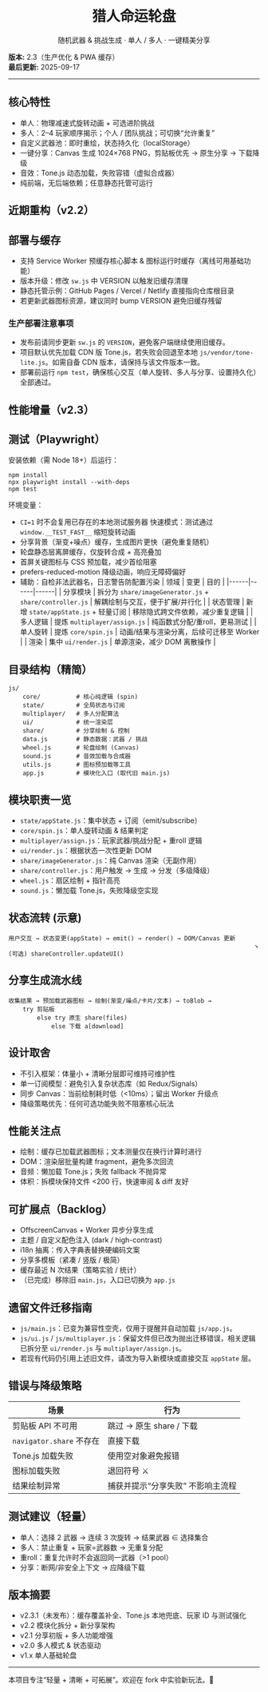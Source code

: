 <div align="center">
    <h1>猎人命运轮盘</h1>
    <p>随机武器 & 挑战生成 · 单人 / 多人 · 一键精美分享</p>
</div>

**版本:** 2.3（生产优化 & PWA 缓存）  
**最后更新:** 2025-09-17

---

## 核心特性
- 单人：物理减速式旋转动画 + 可选进阶挑战
- 多人：2–4 玩家顺序揭示；个人 / 团队挑战；可切换“允许重复”
- 自定义武器池：即时重绘，状态持久化（localStorage）
- 一键分享：Canvas 生成 1024×768 PNG，剪贴板优先 → 原生分享 → 下载降级
- 音效：Tone.js 动态加载，失败容错（虚拟合成器）
- 纯前端，无后端依赖；任意静态托管可运行

## 近期重构（v2.2）
## 部署与缓存
- 支持 Service Worker 预缓存核心脚本 & 图标运行时缓存（离线可用基础功能）
- 版本升级：修改 `sw.js` 中 VERSION 以触发旧缓存清理
- 静态托管示例：GitHub Pages / Vercel / Netlify 直接指向仓库根目录
- 若更新武器图标资源，建议同时 bump VERSION 避免旧缓存残留

### 生产部署注意事项
- 发布前请同步更新 `sw.js` 的 `VERSION`，避免客户端继续使用旧缓存。
- 项目默认优先加载 CDN 版 Tone.js，若失败会回退至本地 `js/vendor/tone-lite.js`。如需自备 CDN 版本，请保持与该文件版本一致。
- 部署前运行 `npm test`，确保核心交互（单人旋转、多人与分享、设置持久化）全部通过。

## 性能增量（v2.3）
## 测试（Playwright）
安装依赖（需 Node 18+）后运行：
```
npm install
npx playwright install --with-deps
npm test
```
环境变量：
- `CI=1` 时不会复用已存在的本地测试服务器
快速模式：测试通过 `window.__TEST_FAST__` 缩短旋转动画
- 分享背景（渐变+噪点）缓存，生成图片更快（避免重复随机）
- 轮盘静态层离屏缓存，仅旋转合成 + 高亮叠加
- 首屏关键图标与 CSS 预加载，减少首绘阻塞
- prefers-reduced-motion 降级动画，响应无障碍偏好
- 辅助：自检非法武器名，日志警告防配置污染
| 领域 | 变更 | 目的 |
|------|------|------|
| 分享模块 | 拆分为 `share/imageGenerator.js` + `share/controller.js` | 解耦绘制与交互，便于扩展/并行化 |
| 状态管理 | 新增 `state/appState.js` + 轻量订阅 | 移除隐式跨文件依赖，减少重复逻辑 |
| 多人逻辑 | 提炼 `multiplayer/assign.js` | 纯函数式分配/重roll，更易测试 |
| 单人旋转 | 提炼 `core/spin.js` | 动画/结果与渲染分离，后续可迁移至 Worker |
| 渲染 | 集中 `ui/render.js` | 单源渲染，减少 DOM 离散操作 |

## 目录结构（精简）
```
js/
    core/          # 核心纯逻辑 (spin)
    state/         # 全局状态与订阅
    multiplayer/   # 多人分配算法
    ui/            # 统一渲染层
    share/         # 分享绘制 & 控制
    data.js        # 静态数据：武器 / 挑战
    wheel.js       # 轮盘绘制 (Canvas)
    sound.js       # 音效加载与合成器
    utils.js       # 图标预加载等工具
    app.js         # 模块化入口 (取代旧 main.js)
```

## 模块职责一览
- `state/appState.js`：集中状态 + 订阅（emit/subscribe）
- `core/spin.js`：单人旋转动画 & 结果判定
- `multiplayer/assign.js`：玩家武器/挑战分配 + 重roll 逻辑
- `ui/render.js`：根据状态一次性更新 DOM
- `share/imageGenerator.js`：纯 Canvas 渲染（无副作用）
- `share/controller.js`：用户触发 → 生成 → 分发（多级降级）
- `wheel.js`：扇区绘制 + 指针高亮
- `sound.js`：懒加载 Tone.js，失败降级空实现

## 状态流转 (示意)
```
用户交互 → 状态变更(appState) → emit() → render() → DOM/Canvas 更新
                                                                     ↘ (可选) shareController.updateUI()
```

## 分享生成流水线
```
收集结果 → 预加载武器图标 → 绘制(渐变/噪点/卡片/文本) → toBlob →
    try 剪贴板
        else try 原生 share(files)
            else 下载 a[download]
```

## 设计取舍
- 不引入框架：体量小 + 清晰分层即可维持可维护性
- 单一订阅模型：避免引入复杂状态库（如 Redux/Signals）
- 同步 Canvas：当前绘制耗时低（<10ms）；留出 Worker 升级点
- 降级策略优先：任何可选功能失败不阻塞核心玩法

## 性能关注点
- 绘制：缓存已加载武器图标；文本测量仅在换行计算时进行
- DOM：渲染层批量构建 fragment，避免多次回流
- 音频：懒加载 Tone.js；失败 fallback 不抛异常
- 体积：拆模块保持文件 <200 行，快速审阅 & diff 友好

## 可扩展点（Backlog）
- OffscreenCanvas + Worker 异步分享生成
- 主题 / 自定义配色注入 (dark / high-contrast)
- i18n 抽离：传入字典表替换硬编码文案
- 分享多模板（紧凑 / 竖版 / 极简）
- 缓存最近 N 次结果（策略实验 / 统计）
- （已完成）移除旧 `main.js`，入口已切换为 `app.js`

## 遗留文件迁移指南
- `js/main.js`：已变为兼容性空壳，仅用于提醒并自动加载 `js/app.js`。
- `js/ui.js` / `js/multiplayer.js`：保留文件但已改为抛出迁移错误，相关逻辑已拆分至 `ui/render.js` 与 `multiplayer/assign.js`。
- 若现有代码仍引用上述旧文件，请改为导入新模块或直接交互 `appState` 层。

## 错误与降级策略
| 场景 | 行为 |
|------|------|
| 剪贴板 API 不可用 | 跳过 → 原生 share / 下载 |
| `navigator.share` 不存在 | 直接下载 |
| Tone.js 加载失败 | 使用空对象避免报错 |
| 图标加载失败 | 退回符号 ⚔️ |
| 结果绘制异常 | 捕获并提示“分享失败” 不影响主流程 |

## 测试建议（轻量）
- 单人：选择 2 武器 → 连续 3 次旋转 → 结果武器 ∈ 选择集合
- 多人：禁止重复 + 玩家=武器数 → 无重复分配
- 重roll：重复允许时不会返回同一武器（>1 pool）
- 分享：断网/非安全上下文 → 应降级下载

## 版本摘要
- v2.3.1（未发布）：缓存覆盖补全、Tone.js 本地兜底、玩家 ID 与测试强化
- v2.2 模块化拆分 + 新分享架构
- v2.1 分享初版 + 多人功能增强
- v2.0 多人模式 & 状态驱动
- v1.x 单人基础轮盘

---
本项目专注“轻量 + 清晰 + 可拓展”。欢迎在 fork 中实验新玩法。🎯
